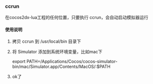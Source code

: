 ### ccrun

在cocos2dx-lua工程的任何位置，只要执行 ccrun，会自动启动模拟器运行


#### 使用说明

1. 拷贝 ccrun 到 /usr/local/bin 目录下
2. 将 Simulator 添加到系统环境变量，比如mac下

    export PATH=/Applications/Cocos/cocos-simulator-bin/mac/Simulator.app/Contents/MacOS/:$PATH
2. ok了
